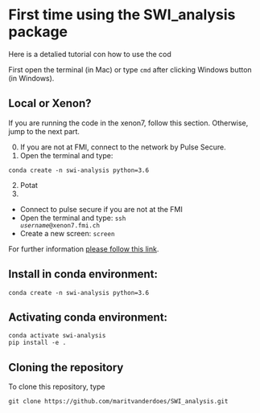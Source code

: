 # First time using the SWI_analysis package
Here is a detalied tutorial con how to use the cod

First open the terminal (in Mac) or type <code>cmd</code> after clicking Windows button (in Windows).

## Local or Xenon?
If you are running the code in the xenon7, follow this section. Otherwise, jump to the next part.

0. If you are not at FMI, connect to the network by Pulse Secure.
1. Open the terminal and type:
```
conda create -n swi-analysis python=3.6
```
2. Potat
3. 

- Connect to pulse secure if you are not at the FMI
- Open the terminal and type: <code>ssh <i>username</i>@xenon7.fmi.ch</code>
- Create a new screen: <code>screen</code>

For further information [please follow this link](docs/xenon7.md). 

## Install in conda environment:

```
conda create -n swi-analysis python=3.6
```

## Activating conda environment:

```
conda activate swi-analysis
pip install -e .
```

## Cloning the repository
To clone this repository, type 
```
git clone https://github.com/maritvanderdoes/SWI_analysis.git 
```
